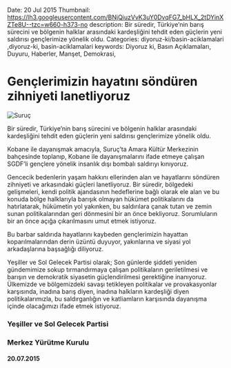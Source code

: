 Date: 20 Jul 2015
Thumbnail: https://lh3.googleusercontent.com/BNjQiuzVvK3uY0DvqFG7_bHLX_2tDYinXZTe8U--tzc=w660-h373-no
description: Bir süredir, Türkiye’nin barış sürecini ve bölgenin halklar arasındaki kardeşliğini tehdit eden güçlerin yeni saldırısı gençlerimize yönelik oldu.
Categories: diyoruz-ki/basin-aciklamalari ,diyoruz-ki, basin-aciklamalari
keywords: Diyoruz ki, Basın Açıklamaları, Duyuru, Haberler, Manşet, Demokrasi, 

# Gençlerimizin hayatını söndüren zihniyeti lanetliyoruz

![Suruç](https://lh3.googleusercontent.com/BNjQiuzVvK3uY0DvqFG7_bHLX_2tDYinXZTe8U--tzc=w660-h373-no)

Bir süredir, Türkiye’nin barış sürecini ve bölgenin halklar arasındaki kardeşliğini tehdit eden güçlerin yeni saldırısı gençlerimize yönelik oldu.
 
Kobane ile dayanışmak amacıyla, Suruç’ta Amara Kültür Merkezinin bahçesinde toplanıp, Kobane ile dayanışmalarını ifade etmeye çalışan SGDF’li gençlere yönelik insanlık dışı bombalı saldırıyı kınıyoruz.
 
Gencecik bedenlerin yaşam hakkını ellerinden alan ve hayatlarını söndüren zihniyeti ve arkasındaki güçleri lanetliyoruz. Bir süredir, bölgedeki gelişmeleri, kendi politik ajandasının hedeflerine bağlı olarak ele alan ve bu konuda bölge halklarıyla barışık olmayan hükümet politikalarını da hatırlatarak, hükümetin yol yakınken, bu saldırılara çanak tutan ve zemin sunan politikalarından geri dönmesini bir an önce bekliyoruz. Sorumluların bir an önce açığa çıkarılmasını umut etmek istiyoruz.
 
Bu barbar saldırıda hayatlarını kaybeden gençlerimizin hayattan koparılmalarından derin üzüntü duyuyor, yakınlarına ve siyasi yol arkadaşlarına başsağlığı diliyoruz.
 
Yeşiller ve Sol Gelecek Partisi olarak; Son günlerde şiddeti yeniden gündemimize sokup tırmandırmaya çalışan politikaların geriletilmesi ve barışın ve demokratik siyasetin güçlendirilmesi gerektiğine inanıyoruz.  Ülkemizde ve bölgemizdeki savaşı tetikleyen politikalar ve provakasyonlar karşısında, inadına barış diyen, inadına halkların kardeşliği diyen politikalarımızla, bu saldırganlığın ve katliamların karşısında dayanışma içinde olacağımızı ifade etmek istiyoruz.
 

### Yeşiller ve Sol Gelecek Partisi
### Merkez Yürütme Kurulu
#### 20.07.2015
